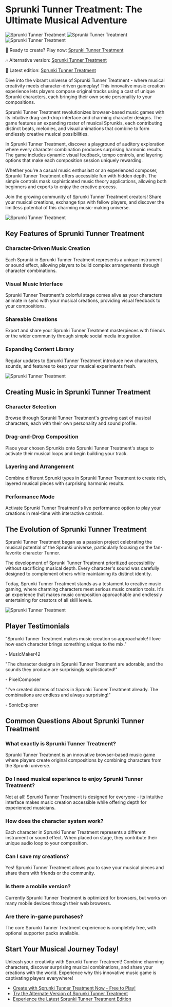 # Sprunki Tunner Treatment: The Ultimate Musical Adventure

![Sprunki Tunner Treatment](https://raw.githubusercontent.com/Sprunki-Tunner-Treatment/.github/refs/heads/main/sprunki-tunner-treatment.png "Sprunki Tunner Treatment")
![Sprunki Tunner Treatment](https://raw.githubusercontent.com/Sprunki-Tunner-Treatment/.github/refs/heads/main/sprunki-tunner-treatment-2.png "Sprunki Tunner Treatment")
![Sprunki Tunner Treatment](https://raw.githubusercontent.com/Sprunki-Tunner-Treatment/.github/refs/heads/main/sprunki-tunner-treatment-3.png "Sprunki Tunner Treatment")

🎵 Ready to create? Play now: [Sprunki Tunner Treatment](https://sprunksters.com/sprunki-tunner-treatment/ "Sprunki Tunner Treatment")

🎶 Alternative version: [Sprunki Tunner Treatment](https://sprunkiscrunkly.com/sprunki-tunner-treatment/ "Sprunki Tunner Treatment")

🎹 Latest edition: [Sprunki Tunner Treatment](https://sprunkipyramixed.com/sprunki-tunner-treatment/ "Sprunki Tunner Treatment")

Dive into the vibrant universe of Sprunki Tunner Treatment - where musical creativity meets character-driven gameplay! This innovative music creation experience lets players compose original tracks using a cast of unique Sprunki characters, each bringing their own sonic personality to your compositions.

Sprunki Tunner Treatment revolutionizes browser-based music games with its intuitive drag-and-drop interface and charming character designs. The game features an expanding roster of musical Sprunkis, each contributing distinct beats, melodies, and visual animations that combine to form endlessly creative musical possibilities.

In Sprunki Tunner Treatment, discover a playground of auditory exploration where every character combination produces surprising harmonic results. The game includes dynamic visual feedback, tempo controls, and layering options that make each composition session uniquely rewarding.

Whether you're a casual music enthusiast or an experienced composer, Sprunki Tunner Treatment offers accessible fun with hidden depth. The simple controls mask sophisticated music theory applications, allowing both beginners and experts to enjoy the creative process.

Join the growing community of Sprunki Tunner Treatment creators! Share your musical creations, exchange tips with fellow players, and discover the limitless potential of this charming music-making universe.

![Sprunki Tunner Treatment](https://raw.githubusercontent.com/Sprunki-Tunner-Treatment/.github/refs/heads/main/sprunki-tunner-treatment.jpg "Sprunki Tunner Treatment")

## Key Features of Sprunki Tunner Treatment

### Character-Driven Music Creation

Each Sprunki in Sprunki Tunner Treatment represents a unique instrument or sound effect, allowing players to build complex arrangements through character combinations.

### Visual Music Interface

Sprunki Tunner Treatment's colorful stage comes alive as your characters animate in sync with your musical creations, providing visual feedback to your compositions.

### Shareable Creations

Export and share your Sprunki Tunner Treatment masterpieces with friends or the wider community through simple social media integration.

### Expanding Content Library

Regular updates to Sprunki Tunner Treatment introduce new characters, sounds, and features to keep your musical experiments fresh.

![Sprunki Tunner Treatment](https://raw.githubusercontent.com/Sprunki-Tunner-Treatment/.github/refs/heads/main/sprunki-tunner-treatment-2.jpg "Sprunki Tunner Treatment")

## Creating Music in Sprunki Tunner Treatment

### Character Selection

Browse through Sprunki Tunner Treatment's growing cast of musical characters, each with their own personality and sound profile.

### Drag-and-Drop Composition

Place your chosen Sprunkis onto Sprunki Tunner Treatment's stage to activate their musical loops and begin building your track.

### Layering and Arrangement

Combine different Sprunki types in Sprunki Tunner Treatment to create rich, layered musical pieces with surprising harmonic results.

### Performance Mode

Activate Sprunki Tunner Treatment's live performance option to play your creations in real-time with interactive controls.

## The Evolution of Sprunki Tunner Treatment

Sprunki Tunner Treatment began as a passion project celebrating the musical potential of the Sprunki universe, particularly focusing on the fan-favorite character Tunner.

The development of Sprunki Tunner Treatment prioritized accessibility without sacrificing musical depth. Every character's sound was carefully designed to complement others while maintaining its distinct identity.

Today, Sprunki Tunner Treatment stands as a testament to creative music gaming, where charming characters meet serious music creation tools. It's an experience that makes music composition approachable and endlessly entertaining for creators of all skill levels.

![Sprunki Tunner Treatment](https://raw.githubusercontent.com/Sprunki-Tunner-Treatment/.github/refs/heads/main/sprunki-tunner-treatment-3.jpg "Sprunki Tunner Treatment")

## Player Testimonials

"Sprunki Tunner Treatment makes music creation so approachable! I love how each character brings something unique to the mix."

\- MusicMaker42

"The character designs in Sprunki Tunner Treatment are adorable, and the sounds they produce are surprisingly sophisticated!"

\- PixelComposer

"I've created dozens of tracks in Sprunki Tunner Treatment already. The combinations are endless and always surprising!"

\- SonicExplorer

## Common Questions About Sprunki Tunner Treatment

### What exactly is Sprunki Tunner Treatment?

Sprunki Tunner Treatment is an innovative browser-based music game where players create original compositions by combining characters from the Sprunki universe.

### Do I need musical experience to enjoy Sprunki Tunner Treatment?

Not at all! Sprunki Tunner Treatment is designed for everyone - its intuitive interface makes music creation accessible while offering depth for experienced musicians.

### How does the character system work?

Each character in Sprunki Tunner Treatment represents a different instrument or sound effect. When placed on stage, they contribute their unique audio loop to your composition.

### Can I save my creations?

Yes! Sprunki Tunner Treatment allows you to save your musical pieces and share them with friends or the community.

### Is there a mobile version?

Currently Sprunki Tunner Treatment is optimized for browsers, but works on many mobile devices through their web browsers.

### Are there in-game purchases?

The core Sprunki Tunner Treatment experience is completely free, with optional supporter packs available.

## Start Your Musical Journey Today!

Unleash your creativity with Sprunki Tunner Treatment! Combine charming characters, discover surprising musical combinations, and share your creations with the world. Experience why this innovative music game is captivating players everywhere!

- [Create with Sprunki Tunner Treatment Now - Free to Play!](https://sprunksters.com/sprunki-tunner-treatment/)
- [Try the Alternate Version of Sprunki Tunner Treatment](https://sprunkiscrunkly.com/sprunki-tunner-treatment/)
- [Experience the Latest Sprunki Tunner Treatment Edition](https://sprunkipyramixed.com/sprunki-tunner-treatment/)
